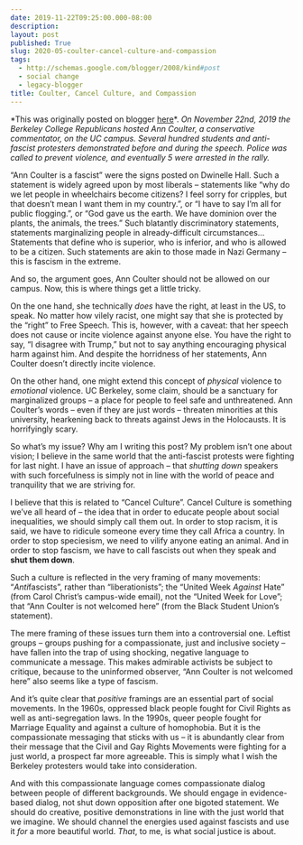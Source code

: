 ```yaml
---
date: 2019-11-22T09:25:00.000-08:00
description: 
layout: post
published: True
slug: 2020-05-coulter-cancel-culture-and-compassion
tags:
  - http://schemas.google.com/blogger/2008/kind#post
  - social change
  - legacy-blogger
title: Coulter, Cancel Culture, and Compassion
---
```


\*This was originally posted on blogger [here](https://www.rohanprasad.org/2020/05/coulter-cancel-culture-and-compassion.html)\*.
*On November 22nd, 2019 the Berkeley College Republicans
hosted Ann Coulter, a conservative commentator, on the UC campus.
Several hundred students and anti-fascist protesters demonstrated before
and during the speech. Police was called to prevent violence, and
eventually 5 were arrested in the rally.*  

  

“Ann Coulter is a fascist” were the signs posted on Dwinelle Hall.
Such a statement is widely agreed upon by most liberals – statements
like “why do we let people in wheelchairs become citizens? I feel sorry
for cripples, but that doesn’t mean I want them in my country.”, or “I
have to say I’m all for public flogging.”, or “God gave us the earth. We
have dominion over the plants, the animals, the trees.” Such blatantly
discriminatory statements, statements marginalizing people in
already-difficult circumstances… Statements that define who is superior,
who is inferior, and who is allowed to be a citizen. Such statements
are akin to those made in Nazi Germany – this is fascism in the extreme.  

  

And so, the argument goes, Ann Coulter should not be allowed on our campus. Now, this is where things get a little tricky.  

  

On the one hand, she technically *does* have the right, at
least in the US, to speak. No matter how vilely racist, one might say
that she is protected by the “right” to Free Speech. This is, however,
with a caveat: that her speech does not cause or incite violence against
anyone else. You have the right to say, “I disagree with Trump,” but
not to say anything encouraging physical harm against him. And despite
the horridness of her statements, Ann Coulter doesn’t directly incite
violence.  

  

On the other hand, one might extend this concept of *physical* violence to *emotional*
violence. UC Berkeley, some claim, should be a sanctuary for
marginalized groups – a place for people to feel safe and unthreatened.
Ann Coulter’s words – even if they are just words – threaten minorities
at this university, hearkening back to threats against Jews in the
Holocausts. It is horrifyingly scary.  

  

So what’s my issue? Why am I writing this post? My problem isn’t one
about vision; I believe in the same world that the anti-fascist protests
were fighting for last night. I have an issue of approach – that *shutting down* speakers with such forcefulness is simply not in line with the world of peace and tranquility that we are striving for.  

  

I believe that this is related to “Cancel Culture”. Cancel Culture is
something we’ve all heard of – the idea that in order to educate people
about social inequalities, we should simply call them out. In order to
stop racism, it is said, we have to ridicule someone every time they
call Africa a country. In order to stop speciesism, we need to vilify
anyone eating an animal. And in order to stop fascism, we have to call
fascists out when they speak and **shut them down**.  

  

Such a culture is reflected in the very framing of many movements: “*Anti*fascists”, rather than “liberationists”; the “United Week *Against*
Hate” (from Carol Christ’s campus-wide email), not the “United Week for
Love”; that “Ann Coulter is not welcomed here” (from the Black Student
Union’s statement).  

  

The mere framing of these issues turn them into a controversial one.
Leftist groups – groups pushing for a compassionate, just and inclusive
society – have fallen into the trap of using shocking, negative language
to communicate a message. This makes admirable activists be subject to
critique, because to the uninformed observer, “Ann Coulter is not
welcomed here” also seems like a type of fascism.  

  

And it’s quite clear that *positive* framings are an essential
part of social movements. In the 1960s, oppressed black people fought
for Civil Rights as well as anti-segregation laws. In the 1990s, queer
people fought for Marriage Equality and against a culture of homophobia.
But it is the compassionate messaging that sticks with us – it is
abundantly clear from their message that the Civil and Gay Rights
Movements were fighting for a just world, a prospect far more agreeable.
This is simply what I wish the Berkeley protesters would take into
consideration.  

  

And with this compassionate language comes compassionate dialog
between people of different backgrounds. We should engage in
evidence-based dialog, not shut down opposition after one bigoted
statement. We should do creative, positive demonstrations in line with
the just world that we imagine. We should channel the energies used
against fascists and use it *for* a more beautiful world. *That*, to me, is what social justice is about.